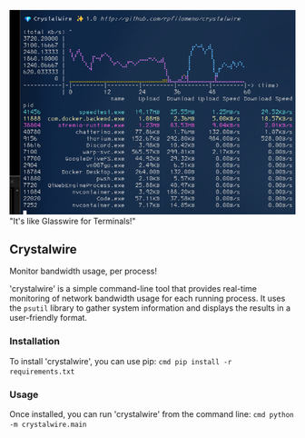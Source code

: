 ![alt text](image.png)
"It's like Glasswire for Terminals!"

## Crystalwire

Monitor bandwidth usage, per process!

'crystalwire' is a simple command-line tool that provides real-time monitoring of network bandwidth usage for each running process. It uses the `psutil` library to gather system information and displays the results in a user-friendly format.
### Installation
To install 'crystalwire', you can use pip:
``cmd
pip install -r requirements.txt
``
### Usage
Once installed, you can run 'crystalwire' from the command line:
``cmd
python -m crystalwire.main
``





